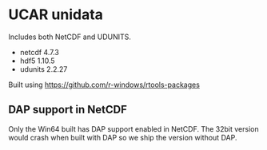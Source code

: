# UCAR unidata

Includes both NetCDF and UDUNITS.

 - netcdf 4.7.3
 - hdf5 1.10.5
 - udunits 2.2.27

Built using https://github.com/r-windows/rtools-packages

## DAP support in NetCDF

Only the Win64 built has DAP support enabled in NetCDF.
The 32bit version would crash when built with DAP so we ship the version without DAP.

